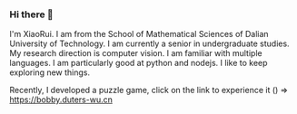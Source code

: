 ### Hi there 👋

I'm XiaoRui. I am from the School of Mathematical Sciences of Dalian University of Technology. I am currently a senior in undergraduate studies. My research direction is computer vision. I am familiar with multiple languages. I am particularly good at python and nodejs. I like to keep exploring new things.

Recently, I developed a puzzle game, click on the link to experience it () => https://bobby.duters-wu.cn
